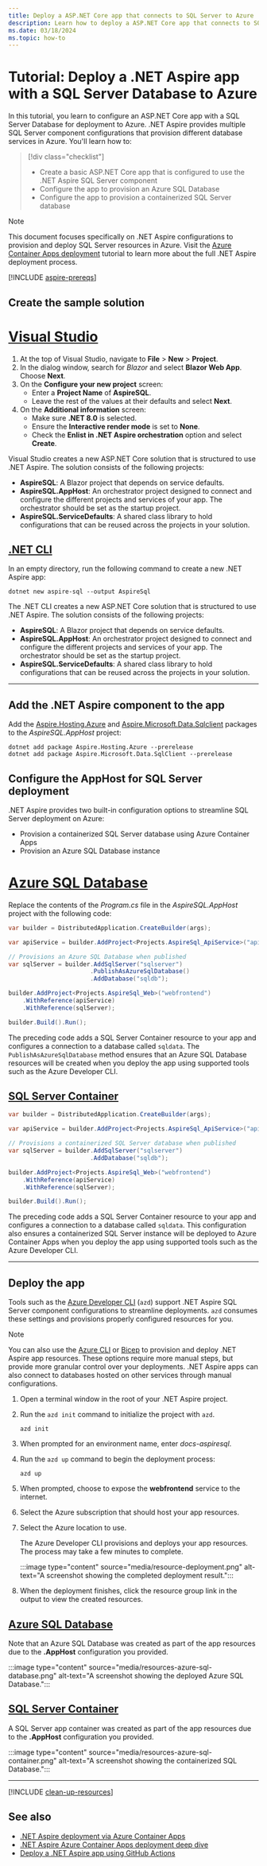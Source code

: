 ```yaml
---
title: Deploy a ASP.NET Core app that connects to SQL Server to Azure
description: Learn how to deploy a ASP.NET Core app that connects to SQL Server to Azure
ms.date: 03/18/2024
ms.topic: how-to
---
```


# Tutorial: Deploy a .NET Aspire app with a SQL Server Database to Azure

In this tutorial, you learn to configure an ASP.NET Core app with a SQL Server Database for deployment to Azure. .NET Aspire provides multiple SQL Server component configurations that provision different database services in Azure. You'll learn how to:

> [!div class="checklist"]
>
> - Create a basic ASP.NET Core app that is configured to use the .NET Aspire SQL Server component
> - Configure the app to provision an Azure SQL Database
> - Configure the app to provision a containerized SQL Server database

> [!NOTE]
> This document focuses specifically on .NET Aspire configurations to provision and deploy SQL Server resources in Azure. Visit the [Azure Container Apps deployment](/dotnet/aspire/deployment/azure/aca-deployment?branch=pr-en-us-532&tabs=visual-studio%2Clinux%2Cpowershell&pivots=azure-azd) tutorial to learn more about the full .NET Aspire deployment process.

[!INCLUDE [aspire-prereqs](../includes/aspire-prereqs.md)]

## Create the sample solution

# [Visual Studio](#tab/visual-studio)

1. At the top of Visual Studio, navigate to **File** > **New** > **Project**.
1. In the dialog window, search for *Blazor* and select **Blazor Web App**. Choose **Next**.
1. On the **Configure your new project** screen:
    - Enter a **Project Name** of **AspireSQL**.
    - Leave the rest of the values at their defaults and select **Next**.
1. On the **Additional information** screen:
    - Make sure **.NET 8.0** is selected.
    - Ensure the **Interactive render mode** is set to **None**.
    - Check the **Enlist in .NET Aspire orchestration** option and select **Create**.

Visual Studio creates a new ASP.NET Core solution that is structured to use .NET Aspire. The solution consists of the following projects:

- **AspireSQL**: A Blazor project that depends on service defaults.
- **AspireSQL.AppHost**: An orchestrator project designed to connect and configure the different projects and services of your app. The orchestrator should be set as the startup project.
- **AspireSQL.ServiceDefaults**: A shared class library to hold configurations that can be reused across the projects in your solution.

## [.NET CLI](#tab/cli)

In an empty directory, run the following command to create a new .NET Aspire app:

```dotnetcli
dotnet new aspire-sql --output AspireSql
```

The .NET CLI creates a new ASP.NET Core solution that is structured to use .NET Aspire. The solution consists of the following projects:

- **AspireSQL**: A Blazor project that depends on service defaults.
- **AspireSQL.AppHost**: An orchestrator project designed to connect and configure the different projects and services of your app. The orchestrator should be set as the startup project.
- **AspireSQL.ServiceDefaults**: A shared class library to hold configurations that can be reused across the projects in your solution.

---

## Add the .NET Aspire component to the app

Add the [Aspire.Hosting.Azure](https://www.nuget.org/packages/Aspire.Hosting.Azure/8.0.0-preview.4.24156.9) and [Aspire.Microsoft.Data.Sqlclient](https://www.nuget.org/packages/Aspire.Microsoft.Data.SqlClient/8.0.0-preview.4.24156.9) packages to the _AspireSQL.AppHost_ project:

```dotnetcli
dotnet add package Aspire.Hosting.Azure --prerelease
dotnet add package Aspire.Microsoft.Data.SqlClient --prerelease
```

## Configure the AppHost for SQL Server deployment

.NET Aspire provides two built-in configuration options to streamline SQL Server deployment on Azure:

- Provision a containerized SQL Server database using Azure Container Apps
- Provision an Azure SQL Database instance

# [Azure SQL Database](#tab/azure-sql)

Replace the contents of the _Program.cs_ file in the _AspireSQL.AppHost_ project with the following code:

```csharp
var builder = DistributedApplication.CreateBuilder(args);

var apiService = builder.AddProject<Projects.AspireSql_ApiService>("apiservice");

// Provisions an Azure SQL Database when published
var sqlServer = builder.AddSqlServer("sqlserver")
                       .PublishAsAzureSqlDatabase()
                       .AddDatabase("sqldb");

builder.AddProject<Projects.AspireSql_Web>("webfrontend")
    .WithReference(apiService)
    .WithReference(sqlServer);

builder.Build().Run();
```

The preceding code adds a SQL Server Container resource to your app and configures a connection to a database called `sqldata`. The `PublishAsAzureSqlDatabase` method ensures that an Azure SQL Database resources will be created when you deploy the app using supported tools such as the Azure Developer CLI.

## [SQL Server Container](#tab/sql-container)

```csharp
var builder = DistributedApplication.CreateBuilder(args);

var apiService = builder.AddProject<Projects.AspireSql_ApiService>("apiservice");

// Provisions a containerized SQL Server database when published
var sqlServer = builder.AddSqlServer("sqlserver")
                       .AddDatabase("sqldb");

builder.AddProject<Projects.AspireSql_Web>("webfrontend")
    .WithReference(apiService)
    .WithReference(sqlServer);

builder.Build().Run();
```

The preceding code adds a SQL Server Container resource to your app and configures a connection to a database called `sqldata`. This configuration also ensures a containerized SQL Server instance will be deployed to Azure Container Apps when you deploy the app using supported tools such as the Azure Developer CLI.

---

## Deploy the app

Tools such as the [Azure Developer CLI](/azure/developer/azure-developer-cli/overview) (`azd`) support .NET Aspire SQL Server component configurations to streamline deployments. `azd` consumes these settings and provisions properly configured resources for you.

> [!NOTE]
> You can also use the [Azure CLI](/dotnet/aspire/deployment/azure/aca-deployment?branch=pr-en-us-532&tabs=visual-studio%2Clinux%2Cpowershell&pivots=azure-cli) or [Bicep](/dotnet/aspire/deployment/azure/aca-deployment?branch=pr-en-us-532&tabs=visual-studio%2Clinux%2Cpowershell&pivots=azure-bicep) to provision and deploy .NET Aspire app resources. These options require more manual steps, but provide more granular control over your deployments. .NET Aspire apps can also connect to databases hosted on other services through manual configurations.

1. Open a terminal window in the root of your .NET Aspire project.

1. Run the `azd init` command to initialize the project with `azd`.

    ```azdeveloper
    azd init
    ```

1. When prompted for an environment name, enter *docs-aspiresql*.

1. Run the `azd up` command to begin the deployment process:

    ```azdeveloper
    azd up
    ```

1. When prompted, choose to expose the **webfrontend** service to the internet.

1. Select the Azure subscription that should host your app resources.

1. Select the Azure location to use.

    The Azure Developer CLI provisions and deploys your app resources. The process may take a few minutes to complete.

    :::image type="content" source="media/resource-deployment.png" alt-text="A screenshot showing the completed deployment result.":::

1. When the deployment finishes, click the resource group link in the output to view the created resources.

## [Azure SQL Database](#tab/azure-sql)

Note that an Azure SQL Database was created as part of the app resources due to the **.AppHost** configuration you provided.

:::image type="content" source="media/resources-azure-sql-database.png" alt-text="A screenshot showing the deployed Azure SQL Database.":::

## [SQL Server Container](#tab/sql-container)

A SQL Server app container was created as part of the app resources due to the **.AppHost** configuration you provided.

:::image type="content" source="media/resources-azure-sql-container.png" alt-text="A screenshot showing the containerized SQL Database.":::

---

[!INCLUDE [clean-up-resources](../includes/clean-up-resources.md)]

## See also

- [.NET Aspire deployment via Azure Container Apps](../deployment/azure/aca-deployment.md)
- [.NET Aspire Azure Container Apps deployment deep dive](../deployment/azure/aca-deployment-azd-in-depth.md)
- [Deploy a .NET Aspire app using GitHub Actions](../deployment/azure/aca-deployment-github-actions.md)
